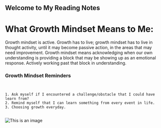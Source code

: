 ## Welcome to My Reading Notes

# What Growth Mindset Means to Me:

Growth mindset is active. Growth has to live; growth mindset has to live in thought activity, until it may become passive action, in the areas that may need improvement. Growth mindset means acknowledging when our own understanding is providing a block that may be showing up as an emotional response. Actively working past that block in understanding.

### **Growth Mindset Reminders** 


````


1. Ask myself if I encountered a challenge/obstacle that I could have learn from?
2. Remind myself that I can learn something from every event in life.
3. Choosing growth everyday.


````

![This is an image](https://dlz2hpu0l8fq9.cloudfront.net/5ejpilqngbch.png)

 

